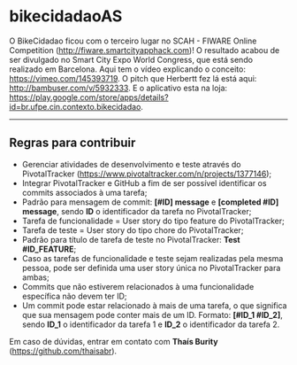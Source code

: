 # bikecidadaoAS

O BikeCidadao ficou com o terceiro lugar no SCAH - FIWARE Online Competition (http://fiware.smartcityapphack.com)! O resultado acabou de ser divulgado no Smart City Expo World Congress, que está sendo realizado em Barcelona. Aqui tem o vídeo explicando o conceito: https://vimeo.com/145393719. O pitch que Herbertt fez lá está aqui: http://bambuser.com/v/5932333. E o aplicativo esta na loja: https://play.google.com/store/apps/details?id=br.ufpe.cin.contexto.bikecidadao.

-------------------------------------------------------------------------------------------------------------------
<h2>Regras para contribuir</h2>

- Gerenciar atividades de desenvolvimento e teste através do PivotalTracker (https://www.pivotaltracker.com/n/projects/1377146);
- Integrar PivotalTracker e GitHub a fim de ser possível identificar os commits associados à uma tarefa;
- Padrão para mensagem de commit: <b>[#ID] message</b> e <b>[completed #ID] message</b>, sendo <b>ID</b> o identificador da tarefa no PivotalTracker;
- Tarefa de funcionalidade = User story do tipo feature do PivotalTracker;
- Tarefa de teste = User story do tipo chore do PivotalTracker;
- Padrão para título de tarefa de teste no PivotalTracker: <b>Test #ID_FEATURE</b>;
- Caso as tarefas de funcionalidade e teste sejam realizadas pela mesma pessoa, pode ser definida uma user story única no PivotalTracker para ambas;
- Commits que não estiverem relacionados à uma funcionalidade específica não devem ter ID;
- Um commit pode estar relacionado à mais de uma tarefa, o que significa que sua mensagem pode conter mais de um ID. Formato: <b>[#ID_1 #ID_2]</b>, sendo <b>ID_1</b> o identificador da tarefa 1 e <b>ID_2</b> o identificador da tarefa 2.

Em caso de dúvidas, entrar em contato com <b>Thaís Burity</b> (https://github.com/thaisabr).
